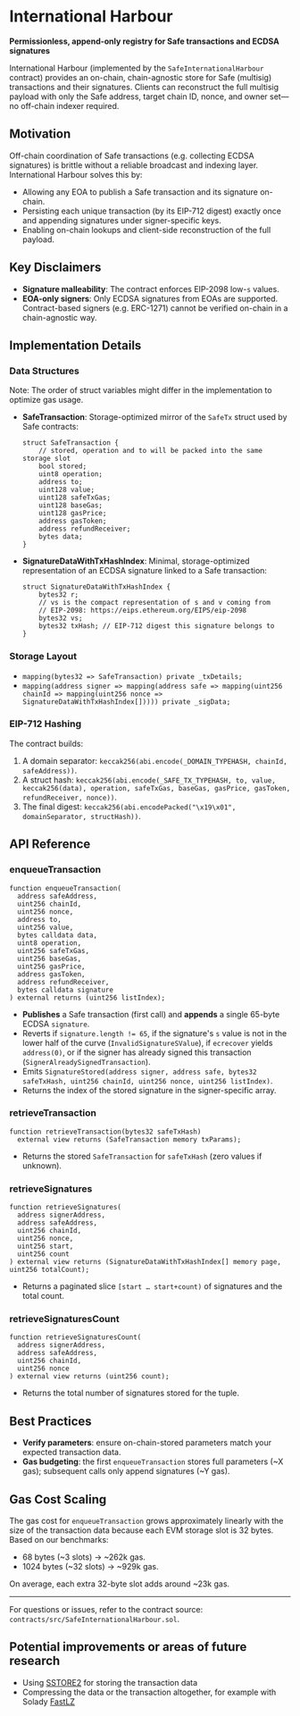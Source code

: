 # International Harbour

**Permissionless, append-only registry for Safe transactions and ECDSA signatures**

International Harbour (implemented by the `SafeInternationalHarbour` contract) provides an on-chain, chain-agnostic store for Safe (multisig) transactions and their signatures. Clients can reconstruct the full multisig payload with only the Safe address, target chain ID, nonce, and owner set—no off-chain indexer required.

## Motivation

Off-chain coordination of Safe transactions (e.g. collecting ECDSA signatures) is brittle without a reliable broadcast and indexing layer. International Harbour solves this by:

- Allowing any EOA to publish a Safe transaction and its signature on-chain.
- Persisting each unique transaction (by its EIP-712 digest) exactly once and appending signatures under signer-specific keys.
- Enabling on-chain lookups and client-side reconstruction of the full payload.

## Key Disclaimers

- **Signature malleability**: The contract enforces EIP-2098 low-`s` values.
- **EOA-only signers**: Only ECDSA signatures from EOAs are supported. Contract-based signers (e.g. ERC-1271) cannot be verified on-chain in a chain-agnostic way.

## Implementation Details

### Data Structures

Note: The order of struct variables might differ in the implementation to optimize gas usage.

- **SafeTransaction**: Storage-optimized mirror of the `SafeTx` struct used by Safe contracts:

  ```solidity
  struct SafeTransaction {
      // stored, operation and to will be packed into the same storage slot
      bool stored;
      uint8 operation;
      address to;
      uint128 value;
      uint128 safeTxGas;
      uint128 baseGas;
      uint128 gasPrice;
      address gasToken;
      address refundReceiver;
      bytes data;
  }
  ```

- **SignatureDataWithTxHashIndex**: Minimal, storage-optimized representation of an ECDSA signature linked to a Safe transaction:

  ```solidity
  struct SignatureDataWithTxHashIndex {
      bytes32 r;
      // vs is the compact representation of s and v coming from
      // EIP-2098: https://eips.ethereum.org/EIPS/eip-2098
      bytes32 vs;
      bytes32 txHash; // EIP-712 digest this signature belongs to
  }
  ```

### Storage Layout

- `mapping(bytes32 => SafeTransaction) private _txDetails;`
- `mapping(address signer => mapping(address safe => mapping(uint256 chainId => mapping(uint256 nonce => SignatureDataWithTxHashIndex[])))) private _sigData;`

### EIP-712 Hashing

The contract builds:

1. A domain separator: `keccak256(abi.encode(_DOMAIN_TYPEHASH, chainId, safeAddress))`.
2. A struct hash: `keccak256(abi.encode(_SAFE_TX_TYPEHASH, to, value, keccak256(data), operation, safeTxGas, baseGas, gasPrice, gasToken, refundReceiver, nonce))`.
3. The final digest: `keccak256(abi.encodePacked("\x19\x01", domainSeparator, structHash))`.

## API Reference

### enqueueTransaction

```solidity
function enqueueTransaction(
  address safeAddress,
  uint256 chainId,
  uint256 nonce,
  address to,
  uint256 value,
  bytes calldata data,
  uint8 operation,
  uint256 safeTxGas,
  uint256 baseGas,
  uint256 gasPrice,
  address gasToken,
  address refundReceiver,
  bytes calldata signature
) external returns (uint256 listIndex);
```

- **Publishes** a Safe transaction (first call) and **appends** a single 65-byte ECDSA `signature`.
- Reverts if `signature.length != 65`, if the signature's `s` value is not in the lower half of the curve (`InvalidSignatureSValue`), if `ecrecover` yields `address(0)`, or if the signer has already signed this transaction (`SignerAlreadySignedTransaction`).
- Emits `SignatureStored(address signer, address safe, bytes32 safeTxHash, uint256 chainId, uint256 nonce, uint256 listIndex)`.
- Returns the index of the stored signature in the signer-specific array.

### retrieveTransaction

```solidity
function retrieveTransaction(bytes32 safeTxHash)
  external view returns (SafeTransaction memory txParams);
```

- Returns the stored `SafeTransaction` for `safeTxHash` (zero values if unknown).

### retrieveSignatures

```solidity
function retrieveSignatures(
  address signerAddress,
  address safeAddress,
  uint256 chainId,
  uint256 nonce,
  uint256 start,
  uint256 count
) external view returns (SignatureDataWithTxHashIndex[] memory page, uint256 totalCount);
```

- Returns a paginated slice `[start … start+count)` of signatures and the total count.

### retrieveSignaturesCount

```solidity
function retrieveSignaturesCount(
  address signerAddress,
  address safeAddress,
  uint256 chainId,
  uint256 nonce
) external view returns (uint256 count);
```

- Returns the total number of signatures stored for the tuple.

## Best Practices

- **Verify parameters**: ensure on-chain-stored parameters match your expected transaction data.
- **Gas budgeting**: the first `enqueueTransaction` stores full parameters (~X gas); subsequent calls only append signatures (~Y gas).

## Gas Cost Scaling

The gas cost for `enqueueTransaction` grows approximately linearly with the size of the transaction data because each EVM storage slot is 32 bytes. Based on our benchmarks:

- 68 bytes (~3 slots) → ~262k gas.
- 1024 bytes (~32 slots) → ~929k gas.

On average, each extra 32-byte slot adds around ~23k gas.

---

For questions or issues, refer to the contract source: `contracts/src/SafeInternationalHarbour.sol`.

## Potential improvements or areas of future research

- Using [SSTORE2](https://github.com/0xsequence/sstore2) for storing the transaction data
- Compressing the data or the transaction altogether, for example with Solady [FastLZ](https://github.com/Vectorized/solady/blob/main/src/utils/LibZip.sol)

